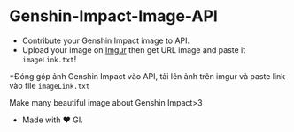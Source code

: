 # Genshin-Impact-Image-API
- Contribute your Genshin Impact image to API. 
- Upload your image on [Imgur](https://imgur.com/) then get URL image and paste it `imageLink.txt`!


*Đóng góp ảnh Genshin Impact vào API, tải lên ảnh trên imgur và paste link vào file `imageLink.txt`


Make many beautiful image about Genshin Impact>3 

- Made with ❤️ GI.

